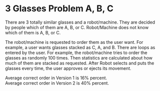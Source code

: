 # 3 Glasses Problem A, B, C
There are 3 totally similar glasses and a robot/machine. They are decided by people which of them are A, B, or C. Robot/Machine does not know which of them is A, B, or C.

The robot/machine is requested to order them as the user want.
For example, a user wants glasses stacked as C, A, and B.
There are loops as entered by the user. For example, the robot/machine tries to order the glasses as randomly 100 times.
Then statistics are calculated about how much of them are stacked as requested. 
After Robot selects and puts the glasses every time, the user approves or ejects its movement.  

Average correct order in Version 1  is 16% percent. <br>
Average correct order in Version 2  is 40% percent.